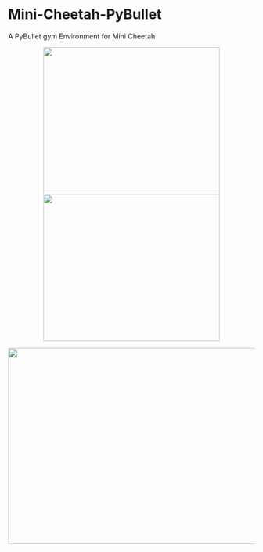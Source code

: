 # Mini-Cheetah-PyBullet
A PyBullet gym Environment for Mini Cheetah 

<p align="center">
   <img width="360" height="300" src="https://github.com/dhanajaya78/Mini-Cheetah-PyBullet/blob/main/media/RoughTerrain.png">
   <img width="360" height="300" src="https://github.com/dhanajaya78/Mini-Cheetah-PyBullet/blob/main/media/Stairs.png">
</p>


<p align="center">
   <img width="700" height="400" src="https://github.com/dhanajaya78/Mini-Cheetah-PyBullet/blob/main/media/FPVCam.gif">
</p>
